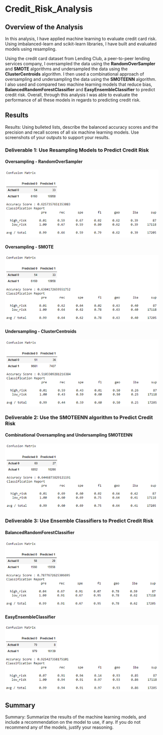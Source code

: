 # Credit_Risk_Analysis

## Overview of the Analysis
In this analysis, I have applied machine learning to evaluate credit card risk. Using imbalanced-learn and scikit-learn libraries, I have built and evaluated models using resampling. 

Using the credit card dataset from Lending Club, a peer-to-peer lending services company, I oversampled the data using the <b>RandomOverSampler</b> and <b>SMOTE</b> algorithms and undersampled the data using the <b>ClusterCentroids</b> algorithm. I then used a combinational approach of oversampling and undersampling the data using the <b>SMOTEENN</b> algorithm. I also used and compared two machine learning models that reduce bias, <b>BalancedRandomForestClassifier</b> and <b>EasyEnsembleClassifier</b> to predict credit risk. Overall, through this analysis I was able to evaluate the performance of all these models in regards to predicting credit risk.

## Results
Results: Using bulleted lists, describe the balanced accuracy scores and the precision and recall scores of all six machine learning models. Use screenshots of your outputs to support your results.

### Deliverable 1: Use Resampling Models to Predict Credit Risk
#### Oversampling - RandomOverSampler
![img1](https://github.com/Soniaprogram/Credit_Risk_Analysis/blob/main/images/1randomoversampler.PNG)

#### Oversampling - SMOTE
![img2](https://github.com/Soniaprogram/Credit_Risk_Analysis/blob/main/images/2smote.PNG)

#### Undersampling - ClusterCentroids
![img3](https://github.com/Soniaprogram/Credit_Risk_Analysis/blob/main/images/3undersamplingclustercentroids.PNG)

### Deliverable 2: Use the SMOTEENN algorithm to Predict Credit Risk
#### Combinational Oversampling and Undersampling SMOTEENN
![img4](https://github.com/Soniaprogram/Credit_Risk_Analysis/blob/main/images/4combinationsmoteenn.PNG)

### Deliverable 3: Use Ensemble Classifiers to Predict Credit Risk
#### BalancedRandomForestClassifier
![img5](https://github.com/Soniaprogram/Credit_Risk_Analysis/blob/main/images/5randomforest.PNG)

#### EasyEnsembleClassifier
![img6](https://github.com/Soniaprogram/Credit_Risk_Analysis/blob/main/images/6eeadaboost.PNG)

## Summary
Summary: Summarize the results of the machine learning models, and include a recommendation on the model to use, if any. If you do not recommend any of the models, justify your reasoning.
